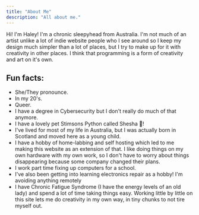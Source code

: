 ```yaml
---
title: "About Me"
description: "All about me."
---
```


Hi! I'm Haley! I'm a chronic sleepyhead from Australia. I'm not much of an artist unlike a lot of indie website people who I see around so I keep my design much simpler than a lot of places, but I try to make up for it with creativity in other places. I think that programming is a form of creativity and art on it's own.

## Fun facts:

- She/They pronounce.
- In my 20's.
- Queer.
- I have a degree in Cybersecurity but I don't really do much of that anymore.
- I have a lovely pet Stimsons Python called Shesha 🐍!
- I've lived for most of my life in Australia, but I was actually born in Scotland and moved here as a young child.
- I have a hobby of home-labbing and self hosting which led to me making this website as an extension of that. I like doing things on my own hardware with my own work, so I don't have to worry about things disappearing because some company changed their plans.
- I work part time fixing up computers for a school.
- I've also been getting into learning electronics repair as a hobby! I'm avoiding anything remotely 
- I have Chronic Fatigue Syndrome (I have the energy levels of an old lady) and spend a lot of time taking things easy. Working little by little on this site lets me do creativity in my own way, in tiny chunks to not tire myself out.

